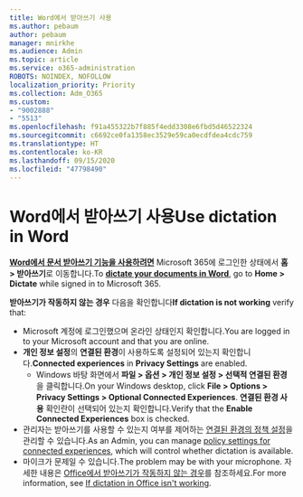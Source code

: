 ```yaml
---
title: Word에서 받아쓰기 사용
ms.author: pebaum
author: pebaum
manager: mnirkhe
ms.audience: Admin
ms.topic: article
ms.service: o365-administration
ROBOTS: NOINDEX, NOFOLLOW
localization_priority: Priority
ms.collection: Adm_O365
ms.custom:
- "9002888"
- "5513"
ms.openlocfilehash: f91a455322b7f885f4edd3308e6fbd5d46522324
ms.sourcegitcommit: c6692ce0fa1358ec3529e59ca0ecdfdea4cdc759
ms.translationtype: HT
ms.contentlocale: ko-KR
ms.lasthandoff: 09/15/2020
ms.locfileid: "47798490"
---
```

# <a name="use-dictation-in-word"></a><span data-ttu-id="10483-102">Word에서 받아쓰기 사용</span><span class="sxs-lookup"><span data-stu-id="10483-102">Use dictation in Word</span></span>

<span data-ttu-id="10483-103">**[Word에서 문서 받아쓰기 기능을 사용하려면](https://support.office.com/article/dictate-your-documents-in-word-3876e05f-3fcc-418f-b8ab-db7ce0d11d3c)** Microsoft 365에 로그인한 상태에서 **홈 > 받아쓰기**로 이동합니다.</span><span class="sxs-lookup"><span data-stu-id="10483-103">To **[dictate your documents in Word](https://support.office.com/article/dictate-your-documents-in-word-3876e05f-3fcc-418f-b8ab-db7ce0d11d3c)**, go to **Home > Dictate** while signed in to Microsoft 365.</span></span>

<span data-ttu-id="10483-104">**받아쓰기가 작동하지 않는 경우** 다음을 확인합니다</span><span class="sxs-lookup"><span data-stu-id="10483-104">**If dictation is not working** verify that:</span></span>

- <span data-ttu-id="10483-105">Microsoft 계정에 로그인했으며 온라인 상태인지 확인합니다.</span><span class="sxs-lookup"><span data-stu-id="10483-105">You are logged in to your Microsoft account and that you are online.</span></span>
- <span data-ttu-id="10483-106">**개인 정보 설정**의 **연결된 환경**이 사용하도록 설정되어 있는지 확인합니다.</span><span class="sxs-lookup"><span data-stu-id="10483-106">**Connected experiences** in **Privacy Settings** are enabled.</span></span> 
    - <span data-ttu-id="10483-107">Windows 바탕 화면에서 **파일 > 옵션 > 개인 정보 설정 > 선택적 연결된 환경**을 클릭합니다.</span><span class="sxs-lookup"><span data-stu-id="10483-107">On your Windows desktop, click **File > Options > Privacy Settings > Optional Connected Experiences**.</span></span> <span data-ttu-id="10483-108">**연결된 환경 사용** 확인란이 선택되어 있는지 확인합니다.</span><span class="sxs-lookup"><span data-stu-id="10483-108">Verify that the **Enable Connected Experiences** box is checked.</span></span>
- <span data-ttu-id="10483-109">관리자는 받아쓰기를 사용할 수 있는지 여부를 제어하는 [연결된 환경의 정책 설정](https://docs.microsoft.com/deployoffice/privacy/manage-privacy-controls#policy-settings-for-connected-experiences)을 관리할 수 있습니다.</span><span class="sxs-lookup"><span data-stu-id="10483-109">As an Admin, you can manage [policy settings for connected experiences](https://docs.microsoft.com/deployoffice/privacy/manage-privacy-controls#policy-settings-for-connected-experiences), which will control whether dictation is available.</span></span>
- <span data-ttu-id="10483-110">마이크가 문제일 수 있습니다.</span><span class="sxs-lookup"><span data-stu-id="10483-110">The problem may be with your microphone.</span></span> <span data-ttu-id="10483-111">자세한 내용은 [Office에서 받아쓰기가 작동하지 않는 경우](https://support.office.com/article/If-dictation-in-Office-isn-t-working-3a740b4a-19d5-461c-b59a-d82172707fd4#OfficeVersion=Web)를 참조하세요.</span><span class="sxs-lookup"><span data-stu-id="10483-111">For more information, see [If dictation in Office isn't working](https://support.office.com/article/If-dictation-in-Office-isn-t-working-3a740b4a-19d5-461c-b59a-d82172707fd4#OfficeVersion=Web).</span></span>

